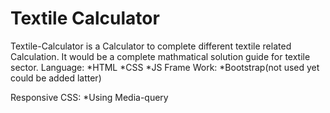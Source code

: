 # Textile Calculator
Textile-Calculator is a Calculator to complete different textile related Calculation. It would be a complete mathmatical solution guide for textile sector.
Language:
*HTML
*CSS
*JS
Frame Work:
*Bootstrap(not used yet could be added latter)

Responsive CSS:
*Using Media-query
